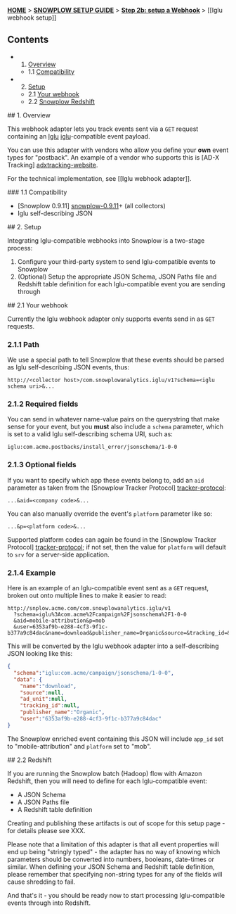 <a name="top" />

[**HOME**](Home) > [**SNOWPLOW SETUP GUIDE**](Setting-up-Snowplow) > [**Step 2b: setup a Webhook**](Setting-up-a-webhook) > [[Iglu webhook setup]]

## Contents

- 1. [Overview](#overview)  
  - 1.1 [Compatibility](#compat)
- 2. [Setup](#setup)
  - 2.1 [Your webhook](#setup-webhook)
  - 2.2 [Snowplow Redshift](#setup-redshift)

<a name="overview" />
## 1. Overview

This webhook adapter lets you track events sent via a `GET` request containing an [Iglu] [iglu]-compatible event payload.

You can use this adapter with vendors who allow you define your **own** event types for "postback". An example of a vendor who supports this is [AD-X Tracking] [adxtracking-website].

For the technical implementation, see [[Iglu webhook adapter]].

<a name="compat" />
### 1.1 Compatibility

* [Snowplow 0.9.11] [snowplow-0.9.11]+ (all collectors)
* Iglu self-describing JSON

<a name="setup" />
## 2. Setup

Integrating Iglu-compatible webhooks into Snowplow is a two-stage process:

1. Configure your third-party system to send Iglu-compatible events to Snowplow
2. (Optional) Setup the appropriate JSON Schema, JSON Paths file and Redshift table definition for each Iglu-compatible event you are sending through

<a name="setup-adxtracking" />
## 2.1 Your webhook

Currently the Iglu webhook adapter only supports events send in as `GET` requests.

### 2.1.1 Path

We use a special path to tell Snowplow that these events should be parsed as Iglu self-describing JSON events, thus:

```
http://<collector host>/com.snowplowanalytics.iglu/v1?schema=<iglu schema uri>&...
```

### 2.1.2 Required fields

You can send in whatever name-value pairs on the querystring that make sense for your event, but you **must** also include a `schema` parameter, which is set to a valid Iglu self-describing schema URI, such as:

```
iglu:com.acme.postbacks/install_error/jsonschema/1-0-0
```

### 2.1.3 Optional fields

If you want to specify which app these events belong to, add an `aid` parameter as taken from the [Snowplow Tracker Protocol] [tracker-protocol]:

```
...&aid=<company code>&...
```

You can also manually override the event's `platform` parameter like so:

```
...&p=<platform code>&...
```

Supported platform codes can again be found in the [Snowplow Tracker Protocol] [tracker-protocol]; if not set, then the value for `platform` will default to `srv` for a server-side application.

### 2.1.4 Example

Here is an example of an Iglu-compatible event sent as a `GET` request, broken out onto multiple lines to make it easier to read:

```
http://snplow.acme.com/com.snowplowanalytics.iglu/v1
  ?schema=iglu%3Acom.acme%2Fcampaign%2Fjsonschema%2F1-0-0
  &aid=mobile-attribution&p=mob
  &user=6353af9b-e288-4cf3-9f1c-b377a9c84dac&name=download&publisher_name=Organic&source=&tracking_id=&ad_unit=
```

This will be converted by the Iglu webhook adapter into a self-describing JSON looking like this:

```json
{
  "schema":"iglu:com.acme/campaign/jsonschema/1-0-0",
  "data": {
    "name":"download",
    "source":null,
    "ad_unit":null,
    "tracking_id":null,
    "publisher_name":"Organic",
    "user":"6353af9b-e288-4cf3-9f1c-b377a9c84dac"
}
```

The Snowplow enriched event containing this JSON will include `app_id` set to "mobile-attribution" and `platform` set to "mob".

<a name="setup-redshift" />
## 2.2 Redshift

If you are running the Snowplow batch (Hadoop) flow with Amazon Redshift, then you will need to define for each Iglu-compatible event:

* A JSON Schema
* A JSON Paths file
* A Redshift table definition

Creating and publishing these artifacts is out of scope for this setup page - for details please see XXX.

Please note that a limitation of this adapter is that all event properties will end up being "stringly typed" - the adapter has no way of knowing which parameters should be converted into numbers, booleans, date-times or similar. When defining your JSON Schema and Redshift table definition, please remember that specifying non-string types for any of the fields will cause shredding to fail.

And that's it - you should be ready now to start processing Iglu-compatible events through into Redshift.

[iglu]: https://github.com/snowplow/iglu

[adxtracking-website]: http://adxtracking.com/
[snowplow-0.9.11]: https://github.com/snowplow/snowplow/releases/tag/0.9.11

[tracker-protocol]: https://github.com/snowplow/snowplow/wiki/snowplow-tracker-protocol#1-common-parameters-platform-and-event-independent
